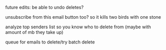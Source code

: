 future edits:
be able to undo deletes?

unsubscribe from this email button too? so it kills two birds with one stone

analyze top senders list so you know who to delete from (maybe with amount of mb they take up)

queue for emails to delete/try batch delete
